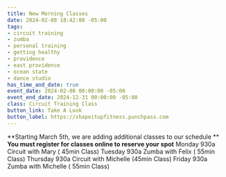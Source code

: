 ```yaml
---
title: New Morning Classes
date: 2024-02-08 18:42:00 -05:00
tags:
- circuit training
- zumba
- personal training
- getting healthy
- providence
- east providence
- ocean state
- dance studio
has_time_and_date: true
event_date: 2024-02-08 00:00:00 -05:00
event_end_date: 2024-12-31 00:00:00 -05:00
class: Circuit Training Class
button_link: Take A Look
button_label: https://shapeitupfitness.punchpass.com
---
```


**Starting March 5th, we are adding additional classes to our schedule ** **You must register for classes online to reserve your spot**
Monday   930a Circuit with Mary ( 45min Class)
Tuesday  930a Zumba with Felix  ( 55min Class)
Thursday 930a  Circuit with Michelle (45min Class)
Friday   930a Zumba with Michelle    ( 55min Class)
